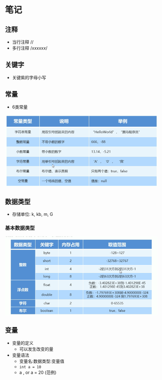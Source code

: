 # 笔记

## 注释

* 当行注释 //
* 多行注释 /*xxxxxx*/

## 关键字

* 关键紫的字母小写

## 常量

* 6类常量

![常量](./常量.png)

## 数据类型

* 存储单位: k, kb, m, G

### 基本数据类型

![数据类型](./数据类型.png)

## 变量

* 变量的定义
  * 可以发生改变的量
* 变量语法
  * 变量名:数据类型:变量值
  * `int a = 10`
  * a , or a = 20 (范例)
